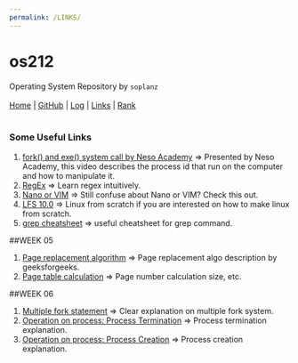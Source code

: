 ```yaml
---
permalink: /LINKS/
---
```

# os212
Operating System Repository by `soplanz`
<br><br>
[Home](https://soplanz.github.io/os212/) | [GitHub](https://github.com/Soplanz) | [Log](https://Soplanz.github.io/os212/TXT/mylog.txt) | [Links](https://soplanz.github.io/os212/LINKS/) | [Rank](https://Soplanz.github.io/os212/TXT/myrank.txt)
<br><br>
### Some Useful Links
1. [fork() and exe() system call by Neso Academy](https://www.youtube.com/watch?v=IFEFVXvjiHY&list=PLBlnK6fEyqRiVhbXDGLXDk_OQAeuVcp2O&index=33) => Presented by Neso Academy, this video describes the process id that run on the computer and how to manipulate it. 
2. [RegEx](https://regexr.com/) => Learn regex intuitively.
3. [Nano or VIM](https://www.linuxfordevices.com/tutorials/linux/nano-editor-vs-vim-editor) => Still confuse about Nano or VIM? Check this out.
4. [LFS 10.0](https://www.youtube.com/watch?v=lME57Z_lybU&list=PLyc5xVO2uDsD3DrDJB5LrTdCadiqr2HCp) => Linux from scratch if you are interested on how to make linux from scratch.
5. [grep cheatsheet](https://ryanstutorials.net/linuxtutorial/cheatsheetgrep.php) => useful cheatsheet for grep command. 

##WEEK 05
1. [Page replacement algorithm](https://www.geeksforgeeks.org/page-replacement-algorithms-in-operating-systems/) => Page replacement algo description by geeksforgeeks.
2. [Page table calculation](https://www.javatpoint.com/os-page-table-size#:~:text=Number%20of%20bits%20in%20a,X%201%20Byte%20%3D%204%20KB) => Page number calculation size, etc.

##WEEK 06
1. [Multiple fork statement](https://www.youtube.com/watch?v=94URLRsjqMQ) => Clear explanation on multiple fork system.
2. [Operation on process: Process Termination](https://www.youtube.com/watch?v=SFc3jt8t5rU) => Process termination explanation.
3. [Operation on process: Process Creation](https://www.youtube.com/watch?v=pSW9d3Oaie8) => Process creation explanation. 
